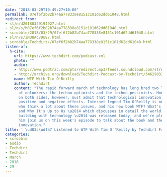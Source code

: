 ```yaml
---
date: "2018-03-29T19:49:27+10:00"
permalink: 07ef6f2b82b74aa778338e8151c101d62dd61048.html
redirect_from:
- sl/n/d20180329194927.html
- sl/n/s/h07ef6f2b82b74aa778338e8151c101d62dd61048.html
- scrobble/2018/03/29/07ef6f2b82b74aa778338e8151c101d62dd61048.html
- sl/n/s/ZNUUAcvDu87.html
- scrobble/Techdirt//07ef6f2b82b74aa778338e8151c101d62dd61048.html
listen-of:
  h-cite:
    url: https://www.techdirt.com/podcast.xml
    photo: ""
    audio:
    - http://www.podtrac.com/pts/redirect.mp3/feeds.soundcloud.com/stream/346298327-techdirt-wtf-with-tim-oreilly.mp3
    - http://archive.org/download/Techdirt-Podcast-by-Techdirt/346298327-techdirt-wtf-with-tim-oreilly.mp3
    name: WTF With Tim O'Reilly
    author: Techdirt
    content: "The rapid forward march of technology has long bred two leading camps
      of onlookers: the techno-optimists and the techno-pessimists. Honest people
      on both sides, however, must admit that technological innovation has had both
      positive and negative effects. Internet legend Tim O'Reilly is one of the people
      who think a lot about these issues, and his new book WTF? What's the Future
      and Why It's Up to Us \u2014 which discusses in detail the world that we are
      building with technology \u2014 was released today, and we're pleased to have
      him join us on this week's episode to talk about the book and the future of
      innovation."
title: ' \ud83c\udfa7 Listened to WTF With Tim O''Reilly by Techdirt From Techdirt'
categories:
- scrobble
- audio
- Techdirt
- Techdirt
- March
- 2018
- 29
---
```

